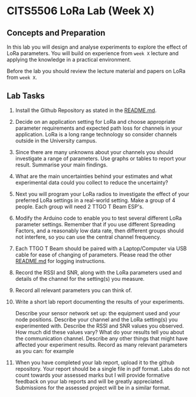 # CITS5506 LoRa Lab (Week X)

## Concepts and Preparation
In this lab you will design and analyse experiments to explore the effect of LoRa parameters. You will build on experience from `week X` lecture and applying the knowledge in a practical environment.

Before the lab you should review the lecture material and papers on LoRa from `week X`.

## Lab Tasks
1. Install the Github Repository as stated in the [README.md](/README.md).

2. Decide on an application setting for LoRa and choose appropriate parameter requirements and expected path loss for channels in your application. LoRa is a long range technology so consider channels outside in the University campus.

3. Since there are many unknowns about your channels you should investigate a range of parameters. Use graphs or tables to report your result. Summarise your main findings.

4. What are the main uncertainties behind your estimates and what experimental data could you collect to reduce the uncertainty?

5. Next you will program your LoRa radios to investigate the effect of your preferred LoRa settings in a real-world setting. Make a group of 4 people. Each group will need 2 TTGO T Beam ESP's.

6. Modify the Arduino code to enable you to test several different LoRa parameter settings. Remember that if you use different Spreading Factors, and a reasonably low data rate, then different groups should not interfere, so you can use the central channel frequency.

7. Each TTGO T Beam should be paired with a Laptop/Computer via USB cable for ease of changing of parameters. Please read the other [README.md](/LoRa-Lab/Lab_Tasks/README.md) for logging instructions.

8. Record the RSSI and SNR, along with the LoRa parameters used and details of the channel for the setting(s) you measure. 

9. Record all relevant parameters you can think of.

10. Write a short lab report documenting the results of your experiments.

    Describe your sensor network set up: the equipment used and your node positions.
    Describe your channel and the LoRa setting(s) you experimented with.
    Describe the RSSI and SNR values you observed. How much did these values vary? What do your results tell you about the communication channel.
    Describe any other things that might have affected your experiment results. Record as many relevant parameters as you can: for example

11. When you have completed your lab report, upload it to the github repository. Your report should be a single file in pdf format. Labs do not count towards your assessed marks but I will provide formative feedback on your lab reports and will be greatly appreciated. Submissions for the assessed project will be in a similar format.